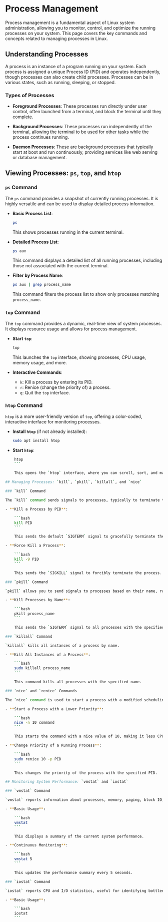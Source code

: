 # Process Management

Process management is a fundamental aspect of Linux system administration, allowing you to monitor, control, and optimize the running processes on your system. This page covers the key commands and concepts related to managing processes in Linux.

## Understanding Processes

A process is an instance of a program running on your system. Each process is assigned a unique Process ID (PID) and operates independently, though processes can also create child processes. Processes can be in various states, such as running, sleeping, or stopped.

### Types of Processes

- **Foreground Processes**: These processes run directly under user control, often launched from a terminal, and block the terminal until they complete.
  
- **Background Processes**: These processes run independently of the terminal, allowing the terminal to be used for other tasks while the process continues running.

- **Daemon Processes**: These are background processes that typically start at boot and run continuously, providing services like web serving or database management.

## Viewing Processes: `ps`, `top`, and `htop`

### `ps` Command

The `ps` command provides a snapshot of currently running processes. It is highly versatile and can be used to display detailed process information.

- **Basic Process List**:

    ```bash
    ps
    ```

    This shows processes running in the current terminal.

- **Detailed Process List**:

    ```bash
    ps aux
    ```

    This command displays a detailed list of all running processes, including those not associated with the current terminal.

- **Filter by Process Name**:

    ```bash
    ps aux | grep process_name
    ```

    This command filters the process list to show only processes matching `process_name`.

### `top` Command

The `top` command provides a dynamic, real-time view of system processes. It displays resource usage and allows for process management.

- **Start `top`**:

    ```bash
    top
    ```

    This launches the `top` interface, showing processes, CPU usage, memory usage, and more.

- **Interactive Commands**:

    - `k`: Kill a process by entering its PID.
    - `r`: Renice (change the priority of) a process.
    - `q`: Quit the `top` interface.

### `htop` Command

`htop` is a more user-friendly version of `top`, offering a color-coded, interactive interface for monitoring processes.

- **Install `htop`** (if not already installed):

    ```bash
    sudo apt install htop
    ```

- **Start `htop`**:
```bash
    htop
    ```

    This opens the `htop` interface, where you can scroll, sort, and manage processes interactively.

## Managing Processes: `kill`, `pkill`, `killall`, and `nice`

### `kill` Command

The `kill` command sends signals to processes, typically to terminate them.

- **Kill a Process by PID**:

    ```bash
    kill PID
    ```

    This sends the default `SIGTERM` signal to gracefully terminate the process with the specified PID.

- **Force Kill a Process**:

    ```bash
    kill -9 PID
    ```

    This sends the `SIGKILL` signal to forcibly terminate the process.

### `pkill` Command

`pkill` allows you to send signals to processes based on their name, rather than their PID.

- **Kill Processes by Name**:

    ```bash
    pkill process_name
    ```

    This sends the `SIGTERM` signal to all processes with the specified name.

### `killall` Command

`killall` kills all instances of a process by name.

- **Kill All Instances of a Process**:

    ```bash
    sudo killall process_name
    ```

    This command kills all processes with the specified name.

### `nice` and `renice` Commands

The `nice` command is used to start a process with a modified scheduling priority, while `renice` changes the priority of an existing process.

- **Start a Process with a Lower Priority**:

    ```bash
    nice -n 10 command
    ```

    This starts the command with a nice value of 10, making it less CPU-intensive.

- **Change Priority of a Running Process**:

    ```bash
    sudo renice 10 -p PID
    ```

    This changes the priority of the process with the specified PID.

## Monitoring System Performance: `vmstat` and `iostat`

### `vmstat` Command

`vmstat` reports information about processes, memory, paging, block IO, traps, and CPU activity.

- **Basic Usage**:

    ```bash
    vmstat
    ```

    This displays a summary of the current system performance.

- **Continuous Monitoring**:

    ```bash
    vmstat 5
    ```

    This updates the performance summary every 5 seconds.

### `iostat` Command

`iostat` reports CPU and I/O statistics, useful for identifying bottlenecks in disk performance.

- **Basic Usage**:

    ```bash
    iostat
    ```
